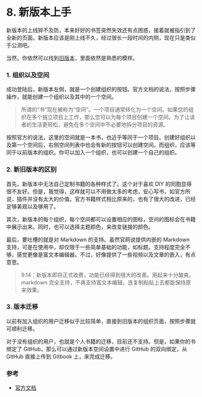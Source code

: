 # 8. 新版本上手

新版本的上线猝不及防，本来好好的书签突然失效还有点困惑，接着就被指引到了全新的页面。新版本应该是刚上线不久，经过很长一段时间的内侧，现在只是类似于公测吧。

当然，你依然可以找到[旧版本](https://legacy.gitbook.com/)，里面依然是熟悉的模样。

### 1. 组织以及空间

成功登陆后，新版本左侧，就是一个创建组织的按钮。官方文档的说法，按照步骤操作，就能创建一个组织以及其中的一个空间。

> 所谓的“书”现在被称为“空间”。一个项目通常转化为一个空间。如果您的组织在多个独立项目上工作，那么您可以为每个项目创建一个空间。为了让读者的生活更轻松，避免在多个空间中不必要地拆分项目的资源。

按照官方的说法，这里的空间就是一本书，也近乎等同于一个项目。创建好组织以及第一个空间后，右侧空间列表中也会有新的按钮可以创建空间。而组织，应该等同于以前版本的组织。你可以加入一个组织，也可以创建一个自己的组织。

### 2. 新旧版本的区别

首先，新版本中无法自己定制书籍的各种样式了。这个对于喜欢 DIY 的同胞显得很不友好。但是，我觉得，这样就可以不用做太多的考虑，安心写书，如官方所说，插件并没有太大的价值。官方书籍样式相比原来的，也有了很大的改进，已经足够美观以及够用了。

其次，新版本的每个组织，每个空间都可以设置相应的图标，空间的图标会在书籍中展示出来。同时，也可以选择主题颜色，来改变链接的颜色。

最后，要吐槽的就是对 Markdown 的支持。虽然官网说提供内嵌的 Markdown 支持，可是在使用中，却仅限于一些简单基础的功能，如标题。支持程度完全不够，感觉更像是富文本编辑器。不过，好像提供了一些视频以及文章的嵌入，有点意思。

> 9.14：新版本即将正式收费，功能已经得到很大的改善。用起来十分酸爽。markdown 完全支持，不再支持富文本编辑，连复制粘贴上去都能保持原来效果。

### 3. 版本迁移

以前有加入组织的用户迁移似乎比较简单，直接到旧版本的组织页面，按照步骤就可顺利迁移。

对于没有组织的用户，也就是个人书籍的迁移，目前还不支持。但是，如果你的书绑定了 GitHub，那么可以通过新版本空间设置中进行 GitHub 的双向绑定，从 GitHub 直接上传到 Gitbook 上，来完成迁移。

### 参考

* [官方文档](https://docs.gitbook.com/)



